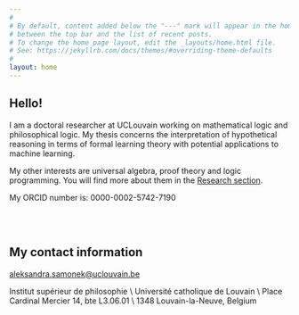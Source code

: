 ```yaml
---
#
# By default, content added below the "---" mark will appear in the home page
# between the top bar and the list of recent posts.
# To change the home page layout, edit the _layouts/home.html file.
# See: https://jekyllrb.com/docs/themes/#overriding-theme-defaults
#
layout: home
---
```



<h2>Hello!</h2>

I am a doctoral researcher at UCLouvain working on mathematical logic and philosophical logic. My thesis concerns the interpretation of hypothetical reasoning in terms of formal learning theory with potential applications to machine learning.


My other interests are universal algebra, proof theory and logic programming. You will find more about them in the [Research section](https://asamonek.github.io/research/).


My ORCID number is: 0000-0002-5742-7190

<br><br>



## My contact information

aleksandra.samonek@uclouvain.be



Institut supérieur de philosophie \\
Université catholique de Louvain \\
Place Cardinal Mercier 14, bte L3.06.01 \\
1348 Louvain-la-Neuve, Belgium

<br><br>

